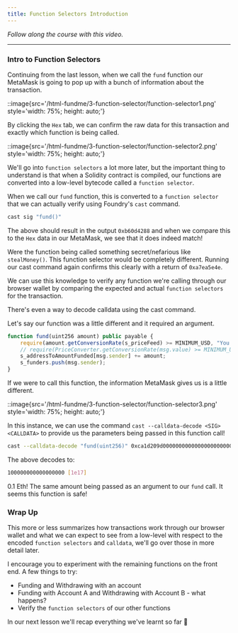 ```yaml
---
title: Function Selectors Introduction
---
```


_Follow along the course with this video._

---

### Intro to Function Selectors

Continuing from the last lesson, when we call the `fund` function our MetaMask is going to pop up with a bunch of information about the transaction.

::image{src='/html-fundme/3-function-selector/function-selector1.png' style='width: 75%; height: auto;'}

By clicking the `Hex` tab, we can confirm the raw data for this transaction and exactly which function is being called.

::image{src='/html-fundme/3-function-selector/function-selector2.png' style='width: 75%; height: auto;'}

We'll go into `function selectors` a lot more later, but the important thing to understand is that when a Solidity contract is compiled, our functions are converted into a low-level bytecode called a `function selector`.

When we call our `fund` function, this is converted to a `function selector` that we can actually verify using Foundry's `cast` command.

```bash
cast sig "fund()"
```

The above should result in the output `0xb60d4288` and when we compare this to the `Hex` data in our MetaMask, we see that it does indeed match!

Were the function being called something secret/nefarious like `stealMoney()`. This function selector would be completely different. Running our cast command again confirms this clearly with a return of `0xa7ea5e4e`.

We can use this knowledge to verify any function we're calling through our browser wallet by comparing the expected and actual `function selectors` for the transaction.

There's even a way to decode calldata using the cast command.

Let's say our function was a little different and it required an argument.

```js
function fund(uint256 amount) public payable {
    require(amount.getConversionRate(s_priceFeed) >= MINIMUM_USD, "You need to spend more ETH!");
    // require(PriceConverter.getConversionRate(msg.value) >= MINIMUM_USD, "You need to spend more ETH!");
    s_addressToAmountFunded[msg.sender] += amount;
    s_funders.push(msg.sender);
}
```

If we were to call this function, the information MetaMask gives us is a little different.

::image{src='/html-fundme/3-function-selector/function-selector3.png' style='width: 75%; height: auto;'}

In this instance, we can use the command `cast --calldata-decode <SIG> <CALLDATA>` to provide us the parameters being passed in this function call!

```bash
cast --calldata-decode "fund(uint256)" 0xca1d209d000000000000000000000000000000000000000000000000016345785d8a0000
```

The above decodes to:

```bash
100000000000000000 [1e17]
```

0.1 Eth! The same amount being passed as an argument to our `fund` call. It seems this function is safe!

### Wrap Up

This more or less summarizes how transactions work through our browser wallet and what we can expect to see from a low-level with respect to the encoded `function selectors` and `calldata`, we'll go over those in more detail later.

I encourage you to experiment with the remaining functions on the front end. A few things to try:

- Funding and Withdrawing with an account
- Funding with Account A and Withdrawing with Account B - what happens?
- Verify the `function selectors` of our other functions

In our next lesson we'll recap everything we've learnt so far 💪
